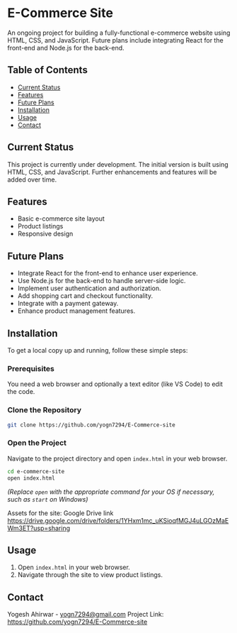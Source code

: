 
# E-Commerce Site

An ongoing project for building a fully-functional e-commerce website using HTML, CSS, and JavaScript. Future plans include integrating React for the front-end and Node.js for the back-end.

## Table of Contents

- [Current Status](#current-status)
- [Features](#features)
- [Future Plans](#future-plans)
- [Installation](#installation)
- [Usage](#usage)
- [Contact](#contact)

## Current Status

This project is currently under development. The initial version is built using HTML, CSS, and JavaScript. Further enhancements and features will be added over time.

## Features

- Basic e-commerce site layout
- Product listings
- Responsive design

## Future Plans

- Integrate React for the front-end to enhance user experience.
- Use Node.js for the back-end to handle server-side logic.
- Implement user authentication and authorization.
- Add shopping cart and checkout functionality.
- Integrate with a payment gateway.
- Enhance product management features.

## Installation

To get a local copy up and running, follow these simple steps:

### Prerequisites

You need a web browser and optionally a text editor (like VS Code) to edit the code.

### Clone the Repository

```bash
git clone https://github.com/yogn7294/E-Commerce-site
```

### Open the Project

Navigate to the project directory and open `index.html` in your web browser.

```bash
cd e-commerce-site
open index.html
```

*(Replace `open` with the appropriate command for your OS if necessary, such as `start` on Windows)*


Assets for the site: Google Drive link https://drive.google.com/drive/folders/1YHxm1mc_uKSioqfMGJ4uLGOzMaEWm3ET?usp=sharing



## Usage

1. Open `index.html` in your web browser.
2. Navigate through the site to view product listings.

## Contact

Yogesh Ahirwar - yogn7294@gmail.com
Project Link: https://github.com/yogn7294/E-Commerce-site
